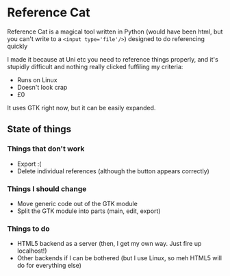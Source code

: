 # Reference Cat

Reference Cat is a magical tool written in Python
(would have been html, but you can't write to a `<input type='file'/>`)
designed to do referencing quickly

I made it because at Uni etc you need to reference things properly, and
it's stupidly difficult and nothing really clicked fuffiling my criteria:

* Runs on Linux
* Doesn't look crap
* £0

It uses GTK right now, but it can be easily expanded.

## State of things

### Things that don't work

* Export :(
* Delete individual references (although the button appears correctly)

### Things I should change

* Move generic code out of the GTK module
* Split the GTK module into parts (main, edit, export)

### Things to do

* HTML5 backend as a server (then, I get my own way. Just fire up localhost!)
* Other backends if I can be bothered (but I use Linux, so meh HTML5 will do for everything else)
